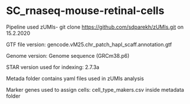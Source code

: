 # SC_rnaseq-mouse-retinal-cells

Pipeline used zUMIs- git clone https://github.com/sdparekh/zUMIs.git on 15.2.2020


GTF file version: gencode.vM25.chr_patch_hapl_scaff.annotation.gtf


Genome version: Genome sequence (GRCm38.p6)


STAR version used for indexing: 2.7.3a


Metada folder contains yaml files used in zUMIs analysis


Marker genes used to assign cells: cell_type_makers.csv inside metadata folder
